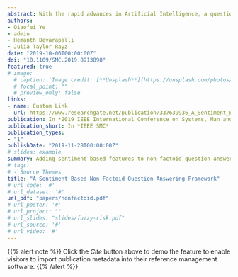 ```yaml
---
abstract: With the rapid advances in Artificial Intelligence, a question of emotional intelligence of a system may become as important as its accuracy. This paper investigates whether emotions should be considered for non-factoid “how” Question-Answering systems with the eventual goal of enabling the system to retrieve answers in a more emotionally intelligent way. This study proposes an architecture that adds extended representation of sentiment information to questions and answers, and reports on to what extent a prediction of the best answer be improved by the proposed architecture.
authors:
- Qiaofei Ye
- admin 
- Hemanth Devarapalli
- Julia Taylor Rayz
date: "2019-10-06T00:00:00Z"
doi: "10.1109/SMC.2019.8913898"
featured: true
# image:
  # caption: 'Image credit: [**Unsplash**](https://unsplash.com/photos/pLCdAaMFLTE)'
  # focal_point: ""
  # preview_only: false
links:
- name: Custom Link
  url: https://www.researchgate.net/publication/337639936_A_Sentiment_Based_Non-Factoid_Question-Answering_Framework
publication: In *2019 IEEE International Conference on Systems, Man and Cybernetics (SMC)*
publication_short: In *IEEE SMC*
publication_types:
- "1"
publishDate: "2019-11-28T00:00:00Z"
# slides: example
summary: Adding sentiment based features to non-factoid question answering
# tags:
# - Source Themes
title: "A Sentiment Based Non-Factoid Question-Answering Framework"
# url_code: '#'
# url_dataset: '#'
url_pdf: "papers/nonfactoid.pdf"
# url_poster: '#'
# url_project: ""
# url_slides: "slides/fuzzy-risk.pdf"
# url_source: '#'
# url_video: '#'
---
```


{{% alert note %}}
Click the *Cite* button above to demo the feature to enable visitors to import publication metadata into their reference management software.
{{% /alert %}}

